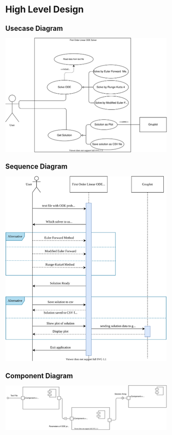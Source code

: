 # High Level Design

## Usecase Diagram

![usecase](../6_ImagesAndVideos/UseCaseDiagram.svg)

## Sequence Diagram

![sequence](../6_ImagesAndVideos/SequenceDiagram.svg)

## Component Diagram
![comp](../6_ImagesAndVideos/ComponentDiagram.svg)